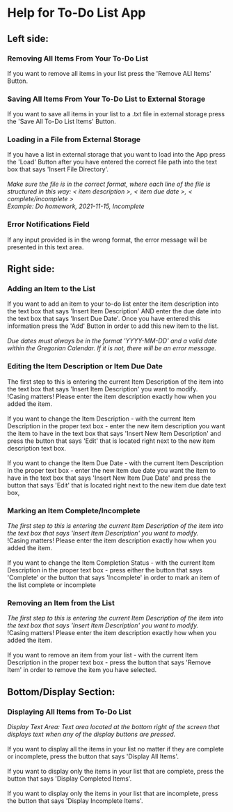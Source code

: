# Help for To-Do List App
## Left side:
### **Removing All Items From Your To-Do List**
If you want to remove all items in your list press the 'Remove ALl Items' Button.
### **Saving All Items From Your To-Do List to External Storage**
If you want to save all items in your list to a .txt file in external storage press the 'Save All To-Do List Items' Button.
### **Loading in a File from External Storage**
If you have a list in external storage that you want to load into the App press the 'Load' Button after you have entered the correct file path into the text box that says 'Insert File Directory'.<br><br>
*Make sure the file is in the correct format, where each line of the file is structured in this way: < item description >, < item due date >, < complete/incomplete >
<br> Example: Do homework, 2021-11-15, Incomplete*
### **Error Notifications Field**
If any input provided is in the wrong format, the error message will be presented in this text area.
## Right side:
### **Adding an Item to the List**
If you want to add an item to your to-do list enter the item description into the text box that says 'Insert Item Description' AND enter the due date into the text box that says 'Insert Due Date'. Once you have entered this information press the 'Add' Button in order to add this new item to the list.<br><br>
*Due dates must always be in the format 'YYYY-MM-DD' and a valid date within the Gregorian Calendar. If it is not, there will be an error message.*
### **Editing the Item Description or Item Due Date**
The first step to this is entering the current Item Description of the item into the text box that says 'Insert Item Description' you want to modify.
<br>!Casing matters! Please enter the item description exactly how when you added the item.
<br><br>If you want to change the Item Description - with the current Item Description in the proper text box - enter the new item description you want the item to have in the text box that says 'Insert New Item Description' and press the button that says 'Edit' that is located right next to the new item description text box.
<br><br>If you want to change the Item Due Date - with the current Item Description in the proper text box - enter the new item due date you want the item to have in the text box that says 'Insert New Item Due Date' and press the button that says 'Edit' that is located right next to the new item due date text box,
### **Marking an Item Complete/Incomplete**
*The first step to this is entering the current Item Description of the item into the text box that says 'Insert Item Description' you want to modify.*
<br>!Casing matters! Please enter the item description exactly how when you added the item.
<br><br>If you want to change the Item Completion Status - with the current Item Description in the proper text box - press either the button that says 'Complete' or the button that says 'Incomplete' in order to mark an item of the list complete or incomplete
### **Removing an Item from the List**
*The first step to this is entering the current Item Description of the item into the text box that says 'Insert Item Description' you want to modify.*
<br>!Casing matters! Please enter the item description exactly how when you added the item.
<br><br>If you want to remove an item from your list - with the current Item Description in the proper text box - press the button that says 'Remove Item' in order to remove the item you have selected.
## Bottom/Display Section:
### **Displaying All Items from To-Do List**
*Display Text Area: Text area located at the bottom right of the screen that displays text when any of the display buttons are pressed.*
<br><br>If you want to display all the items in your list no matter if they are complete or incomplete, press the button that says 'Display All Items'.
<br><br>If you want to display only the items in your list that are complete, press the button that says 'Display Completed Items'.
<br><br>If you want to display only the items in your list that are incomplete, press the button that says 'Display Incomplete Items'.